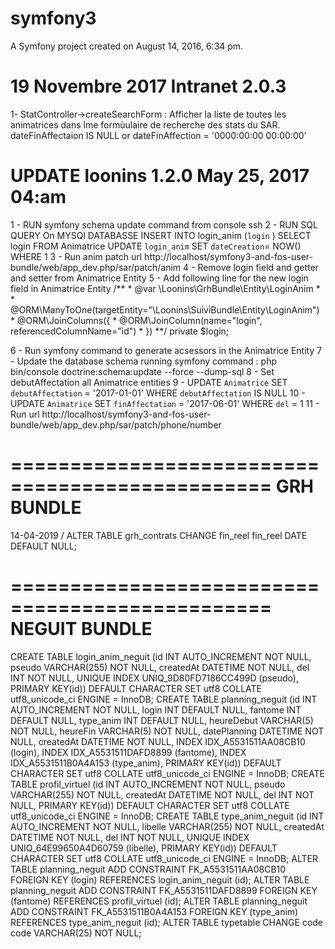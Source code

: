 symfony3
========

A Symfony project created on August 14, 2016, 6:34 pm.

19 Novembre 2017  Intranet  2.0.3
==========================================================
1- StatController->createSearchForm :
    Afficher la liste de toutes les animatrices dans lme formùulaire de recherche des stats du SAR. dateFinAffectaion IS NULL or dateFinAffection = '0000:00:00 00:00:00' 


UPDATE loonins 1.2.0   May 25, 2017 04:am
============
1 - RUN symfony schema update command from console ssh
2 - RUN SQL QUERY On MYSQl DATABASSE 
	INSERT INTO login_anim (`login` ) SELECT login FROM Animatrice
	UPDATE `login_anim` SET `dateCreation`= NOW() WHERE 1
3 - Run anim patch url http://localhost/symfony3-and-fos-user-bundle/web/app_dev.php/sar/patch/anim
4 - Remove login field and getter and setter from Animatrice Entity
5 - Add following line for the new login field in Animatrice Entity
    /**
     * @var \Loonins\GrhBundle\Entity\LoginAnim
     *
     * @ORM\ManyToOne(targetEntity="\Loonins\SuiviBundle\Entity\LoginAnim")
     * @ORM\JoinColumns({
     *   @ORM\JoinColumn(name="login", referencedColumnName="id")
     * })
    **/
    private $login;

6 - Run symfony command to generate acsessors in the Animatrice Entity
7 - Update the database schema running symfony command :  php bin/console doctrine:schema:update --force --dump-sql
8 - Set debutAffectation all Animatrice entities
9 - UPDATE   `Animatrice`  SET  `debutAffectation` = '2017-01-01'  WHERE  `debutAffectation` IS NULL
10 - UPDATE  `Animatrice`  SET  `finAffectation` = '2017-06-01'  WHERE  `del` = 1
11 - Run url http://localhost/symfony3-and-fos-user-bundle/web/app_dev.php/sar/patch/phone/number




================================================
GRH BUNDLE
================================================
14-04-2019 / ALTER TABLE grh_contrats CHANGE fin_reel fin_reel DATE DEFAULT NULL;



================================================
NEGUIT BUNDLE
================================================


CREATE TABLE login_anim_neguit (id INT AUTO_INCREMENT NOT NULL, pseudo VARCHAR(255) NOT NULL, createdAt DATETIME NOT NULL, del INT NOT NULL, UNIQUE INDEX UNIQ_9D80FD7186CC499D (pseudo), PRIMARY KEY(id)) DEFAULT CHARACTER SET utf8 COLLATE utf8_unicode_ci ENGINE = InnoDB;
CREATE TABLE planning_neguit (id INT AUTO_INCREMENT NOT NULL, login INT DEFAULT NULL, fantome INT DEFAULT NULL, type_anim INT DEFAULT NULL, heureDebut VARCHAR(5) NOT NULL, heureFin VARCHAR(5) NOT NULL, datePlanning DATETIME NOT NULL, createdAt DATETIME NOT NULL, INDEX IDX_A5531511AA08CB10 (login), INDEX IDX_A5531511DAFD8899 (fantome), INDEX IDX_A5531511B0A4A153 (type_anim), PRIMARY KEY(id)) DEFAULT CHARACTER SET utf8 COLLATE utf8_unicode_ci ENGINE = InnoDB;
CREATE TABLE profil_virtuel (id INT AUTO_INCREMENT NOT NULL, pseudo VARCHAR(255) NOT NULL, createdAt DATETIME NOT NULL, del INT NOT NULL, PRIMARY KEY(id)) DEFAULT CHARACTER SET utf8 COLLATE utf8_unicode_ci ENGINE = InnoDB;
CREATE TABLE type_anim_neguit (id INT AUTO_INCREMENT NOT NULL, libelle VARCHAR(255) NOT NULL, createdAt DATETIME NOT NULL, del INT NOT NULL, UNIQUE INDEX UNIQ_64E99650A4D60759 (libelle), PRIMARY KEY(id)) DEFAULT CHARACTER SET utf8 COLLATE utf8_unicode_ci ENGINE = InnoDB;
ALTER TABLE planning_neguit ADD CONSTRAINT FK_A5531511AA08CB10 FOREIGN KEY (login) REFERENCES login_anim_neguit (id);
ALTER TABLE planning_neguit ADD CONSTRAINT FK_A5531511DAFD8899 FOREIGN KEY (fantome) REFERENCES profil_virtuel (id);
ALTER TABLE planning_neguit ADD CONSTRAINT FK_A5531511B0A4A153 FOREIGN KEY (type_anim) REFERENCES type_anim_neguit (id);
ALTER TABLE typetable CHANGE code code VARCHAR(25) NOT NULL;